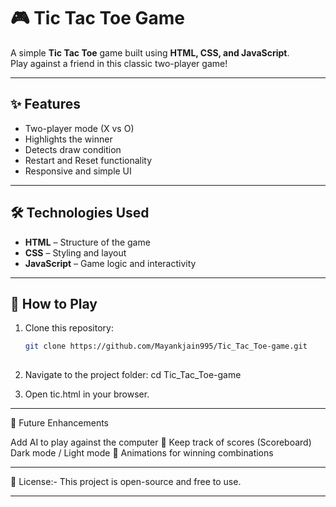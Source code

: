 # 🎮 Tic Tac Toe Game  

A simple **Tic Tac Toe** game built using **HTML, CSS, and JavaScript**.  
Play against a friend in this classic two-player game!  

---

## ✨ Features
- Two-player mode (X vs O)  
- Highlights the winner  
- Detects draw condition  
- Restart and Reset functionality  
- Responsive and simple UI  

---

## 🛠️ Technologies Used
- **HTML** – Structure of the game  
- **CSS** – Styling and layout  
- **JavaScript** – Game logic and interactivity  

---

## 🚀 How to Play
1. Clone this repository:  
   ```bash
   git clone https://github.com/Mayankjain995/Tic_Tac_Toe-game.git
  
2. Navigate to the project folder:
   cd Tic_Tac_Toe-game

3. Open tic.html in your browser.


-----
🎯 Future Enhancements

Add AI to play against the computer 🤖
Keep track of scores (Scoreboard)
Dark mode / Light mode 🎨
Animations for winning combinations

------
📜 License:-
This project is open-source and free to use.

-----
